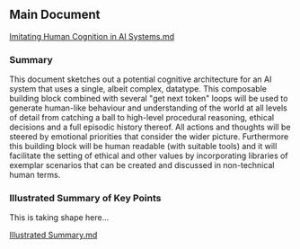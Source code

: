 ## Main Document

[Imitating Human Cognition in AI Systems.md](Imitating%20Human%20Cognition%20in%20AI%20Systems.md)

### Summary

This document sketches out a potential cognitive architecture for an AI system that uses a single, albeit complex, datatype. This composable building block combined with several "get next token" loops will be used to generate human-like behaviour and understanding of the world at all levels of detail from catching a ball to high-level procedural reasoning, ethical decisions and a full episodic history thereof. All actions and thoughts will be steered by emotional priorities that consider the wider picture. Furthermore this building block will be human readable (with suitable tools) and it will facilitate the setting of ethical and other values by incorporating libraries of exemplar scenarios that can be created and discussed in non-technical human terms.

### Illustrated Summary of Key Points

This is taking shape here...

[Illustrated Summary.md](Illustrated%20Summary.md)
